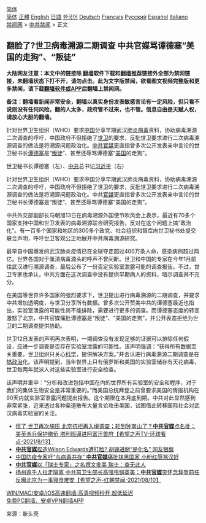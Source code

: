  <!-- 面包屑导航 --> <div class="breadcrumb"><!-- GTranslate: https://gtranslate.io/ -->  <div class="switcher notranslate">  <div class="selected">  <a href="#" onclick="return false;"> 简体</a>  </div>  <div class="option">  <a href="https://www.bannedbook.org" onclick="doGTranslate('zh-CN|zh-CN');jQuery('div.switcher div.selected a').html(jQuery(this).html());return false;" title="简体中文" class="nturl selected"> 简体</a>  <a href="https://www.bannedbook.org/zh-tw/" onclick="doGTranslate('zh-CN|zh-TW');jQuery('div.switcher div.selected a').html(jQuery(this).html());return false;" title="繁體中文" class="nturl"> 正體</a>  <a href="https://www.bannedbook.org/en/" onclick="doGTranslate('zh-CN|en');jQuery('div.switcher div.selected a').html(jQuery(this).html());return false;" title="English" class="nturl"> English</a>  <a href="https://www.bannedbook.org/ja/" onclick="doGTranslate('zh-CN|ja');jQuery('div.switcher div.selected a').html(jQuery(this).html());return false;" title="日本語" class="nturl"> 日語</a>  <a href="https://www.bannedbook.org/ko/" onclick="doGTranslate('zh-CN|ko');jQuery('div.switcher div.selected a').html(jQuery(this).html());return false;" title="한국어" class="nturl"> 한국어</a>  <a href="https://www.bannedbook.org/de/" onclick="doGTranslate('zh-CN|de');jQuery('div.switcher div.selected a').html(jQuery(this).html());return false;" title="Deutsch" class="nturl"> Deutsch</a>  <a href="https://www.bannedbook.org/fr/" onclick="doGTranslate('zh-CN|fr');jQuery('div.switcher div.selected a').html(jQuery(this).html());return false;" title="Français" class="nturl"> Français</a>  <a href="https://www.bannedbook.org/ru/" onclick="doGTranslate('zh-CN|ru');jQuery('div.switcher div.selected a').html(jQuery(this).html());return false;" title="Русский" class="nturl"> Русский</a>  <a href="https://www.bannedbook.org/es/" onclick="doGTranslate('zh-CN|es');jQuery('div.switcher div.selected a').html(jQuery(this).html());return false;" title="Español" class="nturl"> Español</a>  <a href="https://www.bannedbook.org/it/" onclick="doGTranslate('zh-CN|it');jQuery('div.switcher div.selected a').html(jQuery(this).html());return false;" title="Italiano" class="nturl"> Italiano</a>  </div>  </div>      <div class='breadcrumb-sub'><!-- Breadcrumb NavXT 6.3.0 --> <a href="https://www.bannedbook.org/" class="home">禁闻网</a> &gt; <a href="https://www.bannedbook.org/bnews/cbnews/" class="category">中共禁闻</a> &gt; 正文</div></div><h2>翻脸了?世卫病毒溯源二期调查 中共官媒骂谭德塞“美国的走狗”、“叛徒”</h2> <p class="notice"><b>大陆网友注意：本文中的链接除 <a href="https://github.com/bannedbook/fanqiang" >翻墙</a>软件下载和<a href="https://github.com/killgcd/justmysocks/blob/master/README.md">翻墙推荐</a>链接外全部为禁网链接，未翻墙状态下打不开，请勿点击。此为文字版禁闻，欲看图文视频完整版和更多禁闻，请下载<a href="https://github.com/bannedbook/fanqiang">翻墙软件或APP</a>后翻墙上禁闻网。</p><p>备注：翻墙看新闻非常安全，翻墙以真实身份发表敏感言论有一定风险，但只看不说则没有任何风险，翻的人太多，政府管不过来，也不管。信息自由是天赋人权，请放心大胆的翻墙。</b></p>  <div class="entry"> <p id="summary">针对世界卫生组织（WHO）要求<span class='wp_keywordlink_affiliate'><a href="https://www.bannedbook.org/" title="中国" target="_blank">中国</a></span>分享早期武汉<a href="https://www.bannedbook.org/bnews/tag/%e8%82%ba%e7%82%8e/" class="st_tag internal_tag" rel="tag" title="标签 肺炎 下的日志">肺炎</a><a href="https://www.bannedbook.org/bnews/tag/%e7%97%85%e6%af%92/" class="st_tag internal_tag" rel="tag" title="标签 病毒 下的日志">病毒</a>资料，协助病毒溯源二次调查的呼吁，中国政府不但拒绝了<a href="https://www.bannedbook.org/bnews/tag/%E4%B8%96%E5%8D%AB/" class="st_tag internal_tag" rel="tag" title="标签 世卫 下的日志">世卫</a>的要求，反批世卫要求进行二次病毒溯源调查的做法是将溯源问题政治化。<a href="https://www.bannedbook.org/bnews/tag/%e4%b8%ad%e5%85%b1%e5%ae%98%e5%aa%92/" class="st_tag internal_tag" rel="tag" title="标签 中共官媒 下的日志">中共官媒</a>更直指曾多次公开发表亲中言论的世卫秘书长<a href="https://www.bannedbook.org/bnews/tag/%e8%b0%ad%e5%be%b7%e5%a1%9e/" class="st_tag internal_tag" rel="tag" title="标签 谭德塞 下的日志">谭德塞</a>是“<a href="https://www.bannedbook.org/bnews/tag/%E5%8F%9B%E5%BE%92/" class="st_tag internal_tag" rel="tag" title="标签 叛徒 下的日志">叛徒</a>”、甚至还辱骂谭德塞“<a href="https://www.bannedbook.org/bnews/tag/%e7%be%8e%e5%9b%bd/" class="st_tag internal_tag" rel="tag" title="标签 美国 下的日志">美国</a>的走狗”。</p> <p id="conimg">世卫秘书长谭德塞（左）、<a href="https://www.bannedbook.org/bnews/tag/%e4%b8%ad%e5%85%b1/" class="st_tag internal_tag" rel="tag" title="标签 中共 下的日志">中共</a>总书记<a href="https://www.bannedbook.org/bnews/tag/%e4%b9%a0%e8%bf%91%e5%b9%b3/" class="st_tag internal_tag" rel="tag" title="标签 习近平 下的日志">习近平</a>（右）</p>  <p>针对世界卫生组织（WHO）要求中国分享早期武汉肺炎病毒资料，协助病毒溯源二次调查的呼吁，中国政府不但拒绝了世卫的要求，反批世卫要求进行二次病毒溯源调查的做法是将溯源问题政治化。中共<a href="https://www.bannedbook.org/bnews/tag/%E5%AE%98%E5%AA%92/" class="st_tag internal_tag" rel="tag" title="标签 官媒 下的日志">官媒</a>更直指曾多次公开发表亲中言论的世卫秘书长谭德塞是“叛徒”、甚至还辱骂谭德塞“美国的走狗”。</p> <p>中共外交部副部长马朝旭13日在病毒溯源外国使节吹风会上表示，最近有70多个国家支持中国和世卫发表的病毒溯源联合研究报告，反对在这个问题上搞“政治化”。有一百多个国家和地区的300多个政党、社会组织和智库向世卫秘书处提交联合声明，呼吁世卫客观公正地展开中共病毒溯源研究。</p>  <p>最早自中国爆发的武汉肺炎疫情已在全球夺走超过400万条人命，感染病例超过两亿。世界各国对于厘清病毒源头的呼声不曾间断。世卫和中国的专家在今年1月前往武汉进行溯源调查，最后公布了一份否定实验室泄露可能的调查报告。不过，世卫专家也承认，中共方面在这次调查中没有提供早期病人的资料，暗示调查并不充分。</p> <p>在美国等世界许多国家的强烈要求下，世卫提出进行病毒溯源的二期调查，并要求中共增加透明度，与世卫分享所有数据。曾多次公开赞美中共的谭德塞最近也指出，实验室泄露的可能性尚不能排除，需要进行更多的调查。而谭德塞态度的转变激怒了北京，中共官媒痛批谭德塞是“叛徒”、“美国的走狗”，并公开表态拒绝为世卫的二期调查提供协助。</p>  <p>世卫12日发表的声明再次表明，一期调查没有发现足够的证据可以排除任何假设，应进一步调查是否存在实验室泄露的可能性。该声明强调：“获得所有数据至关重要，世卫组织只关心<span class='wp_keywordlink'><a href="https://www.bannedbook.org/forum11/topic309.html" title="禁片：“科学”的棍子" target="_blank">科学</a></span>，提供解决方案。”并否认进行病毒溯源二期调查是在<span class='wp_keywordlink'><a href="https://www.bannedbook.org/forum11/topic331.html" title="禁片：搞政治" target="_blank">搞政治</a></span>化。该声明提到，当年世界上只有俄罗斯和美国的实验室储存有天花病毒，世卫每两年就派人对这些实验室进行安全检查。</p> <p>该声明并重申：“分析和改进包括中国在内的世界所有实验室的安全和程序，对于我们的集体生物安全是非常重要的。”而美国总统拜登之前曾要求美国的情报机构在90天内就实验室泄露问题提出报告。这个期限在本月底到期。中共对此显然感到非常紧张，近来透过各种渠道散布大量言论攻击美国，试图借此转移国际社会对武汉病毒实验室的关注。</p>  <ul class='op-related-articles' title='相关阅读'> <li><a href='https://www.bannedbook.org/bnews/comments/20210814/1605904.html' target='_blank'>慌了 世卫再次施压 北京抗拒再入境调查；轮到钟南山了？<b>中共官媒</b>点名批；美英派兵保护撤侨 塔利班逼进阿富汗首府【希望之声TV-环球看点-2021/8/13】</a></li> <li><a href='https://www.bannedbook.org/bnews/cnnews/20210812/1604956.html' target='_blank'><b>中共官媒</b>捏造Wilson Edwards遭打脸? 胡锡进掰“是化名” 网友狠酸</a></li> <li><a href='https://www.bannedbook.org/bnews/cbnews/20210812/1604955.html' target='_blank'>中国防疫专家吁“与病毒共存” <b>中共官媒</b>痛批抹黑国家 小粉红辱骂汉奸</a></li> <li><a href='https://www.bannedbook.org/bnews/comments/20210811/1604409.html' target='_blank'><b>中共官媒</b>以「瑞士专家」之名撰文批美 瑞士：查无此人</a></li> <li><a href='https://www.bannedbook.org/bnews/comments/20210811/1604302.html' target='_blank'>扬州逾千人拉走隔离 中共前卫生部长高强甩锅英美；<b>中共官媒</b>突怀念拜登前任 反曝北京为一事寝食难安【希望之声-红朝禁闻-2021/08/10】</a></li> </ul> <p class="texttj"> <a href="https://github.com/bannedbook/fanqiang/wiki/V2ray%E6%9C%BA%E5%9C%BA" target="_blank">WIN/MAC/安卓/iOS高速翻墙:高清视频秒开,超低延迟</a><br/> <a href="https://github.com/bannedbook/fanqiang/wiki/%E7%A6%81%E9%97%BB%E7%BD%91%E5%AE%89%E5%8D%93%E7%BF%BB%E5%A2%99%E6%96%B0%E9%97%BBAPP" target="_blank">免费PC翻墙、安卓VPN翻墙APP</a></p><p> 来源：新头壳 </p><a name='sharetosocial'></a>  <div style="margin-bottom:5px;padding-bottom:5px;clear:both"> <div id="archive-pix-1" class="banner-ads"> <!-- AuctionX Display platform tag START --> <div id="26318x728x90x621x_ADSLOT2" clicktrack="%%CLICK_URL_ESC%%"></div> <!-- AuctionX Display platform tag END --> </div> <div id="archive-pix-2" class="banner-ads"> <!-- AuctionX Display platform tag START --> <div id="26315x300x250x621x_ADSLOT2" clicktrack="%%CLICK_URL_ESC%%"></div> <!-- AuctionX Display platform tag END --> </div> </div>  <div id="archive-pix-1" class="banner-ads"> <!-- AuctionX Display platform tag START --> <div id="26318x728x90x621x_ADSLOT3" clicktrack="%%CLICK_URL_ESC%%"></div> <!-- AuctionX Display platform tag END --> </div> </div><!--END ENTRY--> 